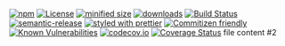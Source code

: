 [![npm](https://img.shields.io/npm/v/sync-test-repository.svg)](https://www.npmjs.com/package/sync-test-repository)
[![License](https://img.shields.io/badge/License-BSD%203--Clause-blue.svg)](https://opensource.org/licenses/BSD-3-Clause)
[![minified size](https://badgen.net/bundlephobia/min/sync-test-repository)](https://bundlephobia.com/result?p=sync-test-repository)
[![downloads](http://img.shields.io/npm/dm/sync-test-repository.svg?style=flat-square)](https://npmjs.org/package/sync-test-repository)
[![Build Status](https://travis-ci.com/arlac77/sync-test-repository.svg?branch=master)](https://travis-ci.com/arlac77/sync-test-repository)
[![semantic-release](https://img.shields.io/badge/%20%20%F0%9F%93%A6%F0%9F%9A%80-semantic--release-e10079.svg)](https://github.com/arlac77/sync-test-repository.git)
[![styled with prettier](https://img.shields.io/badge/styled_with-prettier-ff69b4.svg)](https://github.com/prettier/prettier)
[![Commitizen friendly](https://img.shields.io/badge/commitizen-friendly-brightgreen.svg)](http://commitizen.github.io/cz-cli/)
[![Known Vulnerabilities](https://snyk.io/test/github/arlac77/sync-test-repository/badge.svg)](https://snyk.io/test/github/arlac77/sync-test-repository)
[![codecov.io](http://codecov.io/github/arlac77/sync-test-repository/coverage.svg?branch=master)](http://codecov.io/github/arlac77/sync-test-repository?branch=master)
[![Coverage Status](https://coveralls.io/repos/arlac77/sync-test-repository/badge.svg)](https://coveralls.io/r/arlac77/sync-test-repository)
file content #2